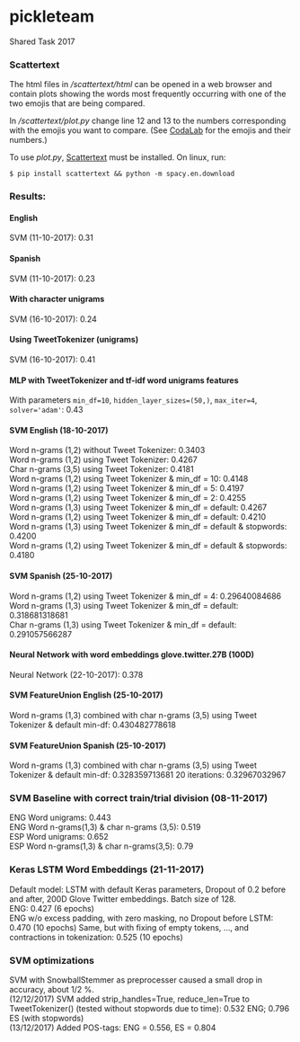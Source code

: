 # pickleteam
Shared Task 2017

### Scattertext
The html files in */scattertext/html* can be opened in a web browser and contain plots showing the words most frequently occurring with one of the two emojis that are being compared.

In */scattertext/plot.py* change line 12 and 13 to the numbers corresponding with the emojis you want to compare. (See [CodaLab](https://competitions.codalab.org/competitions/17344) for the emojis and their numbers.)

To use *plot.py*, [Scattertext](https://github.com/JasonKessler/scattertext) must be installed.
On linux, run:

`$ pip install scattertext && python -m spacy.en.download`


### Results:
#### English
SVM (11-10-2017): 0.31

#### Spanish
SVM (11-10-2017): 0.23

#### With character unigrams
SVM (16-10-2017): 0.24

#### Using TweetTokenizer (unigrams)
SVM (16-10-2017): 0.41

#### MLP with TweetTokenizer and tf-idf word unigrams features
With parameters `min_df=10`, `hidden_layer_sizes=(50,)`, `max_iter=4`, `solver='adam'`: 0.43

#### SVM English (18-10-2017)
Word n-grams (1,2) without Tweet Tokenizer: 0.3403<br />
Word n-grams (1,2) using Tweet Tokenizer: 0.4267<br />
Char n-grams (3,5) using Tweet Tokenizer: 0.4181<br />
Word n-grams (1,2) using Tweet Tokenizer & min_df = 10: 0.4148<br />
Word n-grams (1,2) using Tweet Tokenizer & min_df = 5: 0.4197<br />
Word n-grams (1,2) using Tweet Tokenizer & min_df = 2: 0.4255<br />
Word n-grams (1,3) using Tweet Tokenizer & min_df = default: 0.4267<br />
Word n-grams (1,2) using Tweet Tokenizer & min_df = default: 0.4210<br />
Word n-grams (1,3) using Tweet Tokenizer & min_df = default & stopwords: 0.4200<br />
Word n-grams (1,2) using Tweet Tokenizer & min_df = default & stopwords: 0.4180

#### SVM Spanish (25-10-2017)
Word n-grams (1,2) using Tweet Tokenizer & min_df = 4: 0.29640084686<br />
Word n-grams (1,3) using Tweet Tokenizer & min_df = default: 0.318681318681<br />
Char n-grams (1,3) using Tweet Tokenizer & min_df = default: 0.291057566287

#### Neural Network with word embeddings glove.twitter.27B (100D)
Neural Network (22-10-2017): 0.378

#### SVM FeatureUnion English (25-10-2017)
Word n-grams (1,3) combined with char n-grams (3,5) using Tweet Tokenizer & default min-df: 0.430482778618

#### SVM FeatureUnion Spanish (25-10-2017)
Word n-grams (1,3) combined with char n-grams (3,5) using Tweet Tokenizer & default min-df: 0.328359713681
20 iterations: 0.32967032967

### SVM Baseline with correct train/trial division (08-11-2017)
ENG Word unigrams: 0.443 <br />
ENG Word n-grams(1,3) & char n-grams (3,5): 0.519 <br />
ESP Word unigrams: 0.652<br />
ESP Word n-grams(1,3) & char n-grams(3,5): 0.79

### Keras LSTM Word Embeddings (21-11-2017)
Default model: LSTM with default Keras parameters, Dropout of 0.2 before and after, 200D Glove Twitter embeddings. Batch size of 128.<br />
ENG:  0.427 (6 epochs) <br />
ENG w/o excess padding, with zero masking, no Dropout before LSTM: 0.470 (10 epochs)
Same, but with fixing of empty tokens, ..., and contractions in tokenization: 0.525 (10 epochs)

### SVM optimizations
SVM with SnowballStemmer as preprocesser caused a small drop in accuracy, about 1/2 %. <br />
(12/12/2017) SVM added strip_handles=True, reduce_len=True to TweetTokenizer() (tested without stopwords due to time): 0.532 ENG; 0.796 ES (with stopwords) <br/>
(13/12/2017) Added POS-tags: ENG = 0.556, ES = 0.804
